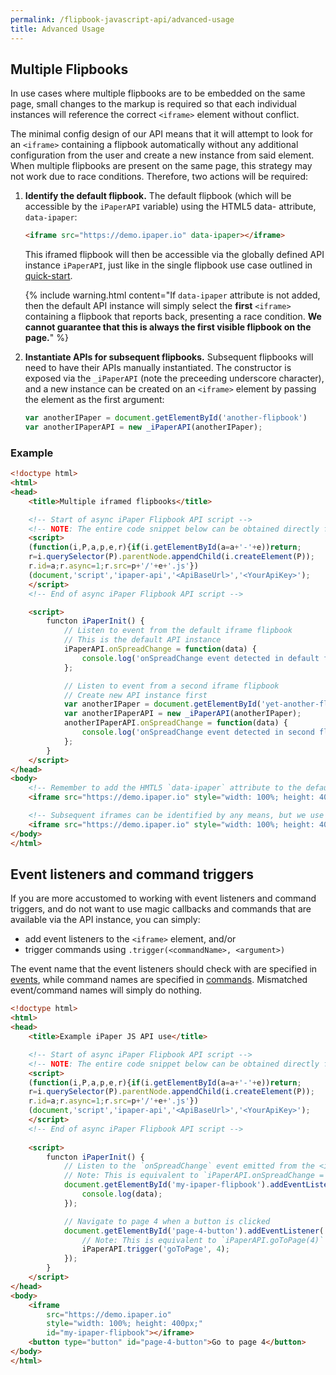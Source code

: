 ```yaml
---
permalink: /flipbook-javascript-api/advanced-usage
title: Advanced Usage
---
```


## Multiple Flipbooks

In use cases where multiple flipbooks are to be embedded on the same page, small changes to the markup is required so that each individual instances will reference the correct `<iframe>` element without conflict.

The minimal config design of our API means that it will attempt to look for an `<iframe>` containing a flipbook automatically without any additional configuration from the user and create a new instance from said element. When multiple flipbooks are present on the same page, this strategy may not work due to race conditions. Therefore, two actions will be required:

1. **Identify the default flipbook.** The default flipbook (which will be accessible by the `iPaperAPI` variable) using the HTML5 data- attribute, `data-ipaper`:

    ```html
    <iframe src="https://demo.ipaper.io" data-ipaper></iframe>
    ```

    This iframed flipbook will then be accessible via the globally defined API instance `iPaperAPI`, just like in the single flipbook use case outlined in [quick-start](./quick-start).

    {% include warning.html content="If `data-ipaper` attribute is not added, then the default API instance will simply select the **first** `<iframe>` containing a flipbook that reports back, presenting a race condition. **We cannot guarantee that this is always the first visible flipbook on the page.**" %}


2. **Instantiate APIs for subsequent flipbooks.** Subsequent flipbooks will need to have their APIs manually instantiated. The constructor is exposed via the `_iPaperAPI` (note the preceeding underscore character), and a new instance can be created on an `<iframe>` element by passing the element as the first argument:

    ```js
    var anotherIPaper = document.getElementById('another-flipbook')
    var anotherIPaperAPI = new _iPaperAPI(anotherIPaper);
    ```

### Example

```html
<!doctype html>
<html>
<head>
    <title>Multiple iframed flipbooks</title>

    <!-- Start of async iPaper Flipbook API script -->
    <!-- NOTE: The entire code snippet below can be obtained directly from the Admin. Refer to our help article for further information. -->
    <script>
    (function(i,P,a,p,e,r){if(i.getElementById(a=a+'-'+e))return;
    r=i.querySelector(P).parentNode.appendChild(i.createElement(P));
    r.id=a;r.async=1;r.src=p+'/'+e+'.js'})
    (document,'script','ipaper-api','<ApiBaseUrl>','<YourApiKey>');
    </script>
    <!-- End of async iPaper Flipbook API script -->

    <script>
        functon iPaperInit() {
            // Listen to event from the default iframe flipbook
            // This is the default API instance
            iPaperAPI.onSpreadChange = function(data) {
                console.log('onSpreadChange event detected in default flipbook', data);
            };

            // Listen to event from a second iframe flipbook
            // Create new API instance first
            var anotherIPaper = document.getElementById('yet-another-flipbook')
            var anotherIPaperAPI = new _iPaperAPI(anotherIPaper);
            anotherIPaperAPI.onSpreadChange = function(data) {
                console.log('onSpreadChange event detected in second flipbook', data);
            };
        }
    </script>
</head>
<body>
    <!-- Remember to add the HMTL5 `data-ipaper` attribute to the default iframe -->
    <iframe src="https://demo.ipaper.io" style="width: 100%; height: 400px;" data-ipaper></iframe>

    <!-- Subsequent iframes can be identified by any means, but we use ID for convenience -->
    <iframe src="https://demo.ipaper.io" style="width: 100%; height: 400px;" id="yet-another-flipbook"></iframe>
</body>
</html>
```

## Event listeners and command triggers

If you are more accustomed to working with event listeners and command triggers, and do not want to use magic callbacks and commands that are available via the API instance, you can simply:

- add event listeners to the `<iframe>` element, and/or
- trigger commands using `.trigger(<commandName>, <argument>)`

The event name that the event listeners should check with are specified in [events](./events), while command names are specified in [commands](./commands). Mismatched event/command names will simply do nothing.

```html
<!doctype html>
<html>
<head>
    <title>Example iPaper JS API use</title>

    <!-- Start of async iPaper Flipbook API script -->
    <!-- NOTE: The entire code snippet below can be obtained directly from the Admin. Refer to our help article for further information. -->
    <script>
    (function(i,P,a,p,e,r){if(i.getElementById(a=a+'-'+e))return;
    r=i.querySelector(P).parentNode.appendChild(i.createElement(P));
    r.id=a;r.async=1;r.src=p+'/'+e+'.js'})
    (document,'script','ipaper-api','<ApiBaseUrl>','<YourApiKey>');
    </script>
    <!-- End of async iPaper Flipbook API script -->
    
    <script>
        functon iPaperInit() {
            // Listen to the `onSpreadChange` event emitted from the <iframe> element
            // Note: This is equivalent to `iPaperAPI.onSpreadChange = function(data) { ... }`;
            document.getElementById('my-ipaper-flipbook').addEventListener('onSpreadChange', function(data) {
                console.log(data);
            });

            // Navigate to page 4 when a button is clicked
            document.getElementById('page-4-button').addEventListener('click', function() {
                // Note: This is equivalent to `iPaperAPI.goToPage(4)`
                iPaperAPI.trigger('goToPage', 4);
            });
        }
    </script>
</head>
<body>
    <iframe
        src="https://demo.ipaper.io"
        style="width: 100%; height: 400px;"
        id="my-ipaper-flipbook"></iframe>
    <button type="button" id="page-4-button">Go to page 4</button>
</body>
</html>
```
